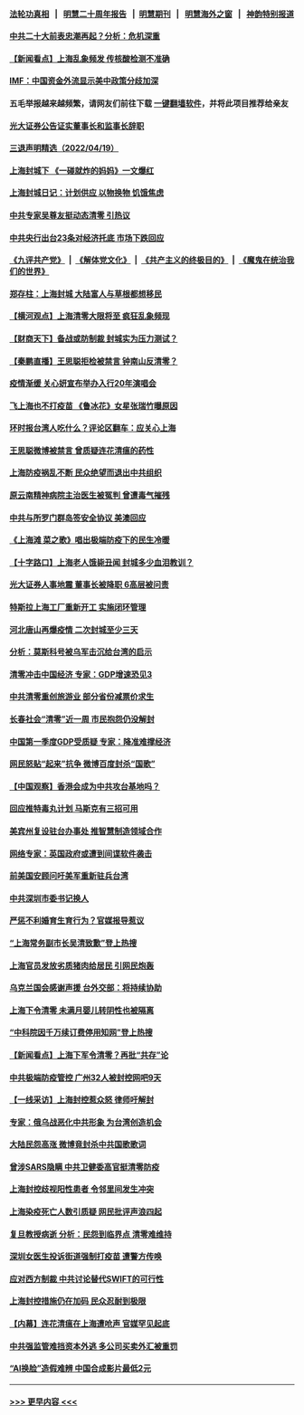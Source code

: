 #### [法轮功真相](https://github.com/gfw-breaker/truth/blob/master/README.md?t=0) &nbsp;&nbsp;|&nbsp;&nbsp; [明慧二十周年报告](https://github.com/gfw-breaker/mh-reports/blob/master/README.md?t=0) &nbsp;&nbsp;|&nbsp;&nbsp;[明慧期刊](https://github.com/gfw-breaker/mh-qikan) &nbsp;&nbsp;|&nbsp;&nbsp; [明慧海外之窗](https://github.com/gfw-breaker/mh-news/blob/master/README.md?t=0) &nbsp;&nbsp;|&nbsp;&nbsp; [神韵特别报道](https://github.com/gfw-breaker/mh-news/blob/master/shenyun.md?t=0)
#### [中共二十大前表忠潮再起？分析：危机深重](../pages/nsc413/n13715707.md?t=04201601) 
#### [【新闻看点】上海乱象频发 传核酸检测不准确](../pages/nsc413/n13714942.md?t=04201601) 
#### [IMF：中国资金外流显示美中政策分歧加深](../pages/nsc413/n13715780.md?t=04201601) 
#### 五毛举报越来越频繁，请网友们前往下载 [一键翻墙软件](https://github.com/gfw-breaker/ssr-accounts)，并将此项目推荐给亲友
#### [光大证券公告证实董事长和监事长辞职](../pages/nsc413/n13715678.md?t=04201601) 
#### [三退声明精选（2022/04/19）](../pages/nsc413/n13715724.md?t=04201601) 
#### [上海封城下 《一碰就炸的妈妈》一文爆红](../pages/nsc413/n13715697.md?t=04201601) 
#### [上海封城日记：计划供应 以物换物 饥饿焦虑](../pages/nsc413/n13715646.md?t=04201601) 
#### [中共专家吴尊友挺动态清零 引热议](../pages/nsc413/n13715647.md?t=04201601) 
#### [中共央行出台23条对经济托底 市场下跌回应](../pages/nsc413/n13715642.md?t=04201601) 
#### [《九评共产党》](https://github.com/begood0513/9ping.md/blob/master/README.md) &nbsp;|&nbsp; [《解体党文化》](../../../../jtdwh.md/blob/master/README.md)  &nbsp;|&nbsp; [《共产主义的终极目的》](../../../../gczydzjmd.md/blob/master/README.md) &nbsp;|&nbsp; [《魔鬼在统治我们的世界》](../../../../mgztzwmdsj.md/blob/master/README.md) 
#### [郑存柱：上海封城 大陆富人与草根都想移民](../pages/nsc413/n13715633.md?t=04201601) 
#### [【横河观点】上海清零大限将至 疯狂乱象频现](../pages/nsc413/n13715610.md?t=04201601) 
#### [【财商天下】备战或防制裁 封城实为压力测试？](../pages/nsc413/n13715626.md?t=04201601) 
#### [【秦鹏直播】王思聪拒检被禁言 钟南山反清零？](../pages/nsc413/n13715594.md?t=04201601) 
#### [疫情渐缓 关心妍宣布举办入行20年演唱会](../pages/nsc413/n13715570.md?t=04201601) 
#### [飞上海也不打疫苗 《鲁冰花》女星张瑞竹曝原因](../pages/nsc413/n13715539.md?t=04201601) 
#### [环时报台湾人吃什么？评论区翻车：应关心上海](../pages/nsc413/n13715551.md?t=04201601) 
#### [王思聪微博被禁言 曾质疑连花清瘟的药性](../pages/nsc413/n13715554.md?t=04201601) 
#### [上海防疫祸乱不断 民众绝望而退出中共组织](../pages/nsc413/n13715295.md?t=04201601) 
#### [原云南精神病院主治医生被冤判 曾遭毒气摧残](../pages/nsc413/n13714548.md?t=04201601) 
#### [中共与所罗门群岛签安全协议 美澳回应](../pages/nsc413/n13715535.md?t=04201601) 
#### [《上海滩 菜之歌》唱出极端防疫下的民生冷暖](../pages/nsc413/n13715494.md?t=04201601) 
#### [【十字路口】上海老人饿毙丑闻 封城多少血泪教训？](../pages/nsc413/n13715309.md?t=04201601) 
#### [光大证券人事地震 董事长被降职 6高层被问责](../pages/nsc413/n13715482.md?t=04201601) 
#### [特斯拉上海工厂重新开工 实施闭环管理](../pages/nsc413/n13715484.md?t=04201601) 
#### [河北唐山再爆疫情 二次封城至少三天](../pages/nsc413/n13715457.md?t=04201601) 
#### [分析：莫斯科号被乌军击沉给台湾的启示](../pages/nsc413/n13715464.md?t=04201601) 
#### [清零冲击中国经济 专家：GDP增速恐见3](../pages/nsc413/n13715497.md?t=04201601) 
#### [中共清零重创旅游业 部分省份减票价求生](../pages/nsc413/n13715486.md?t=04201601) 
#### [长春社会“清零”近一周 市民抱怨仍没解封](../pages/nsc413/n13715416.md?t=04201601) 
#### [中国第一季度GDP受质疑 专家：降准难撑经济](../pages/nsc413/n13715463.md?t=04201601) 
#### [网民怒贴“起来”抗争 微博百度封杀“国歌”](../pages/nsc413/n13715362.md?t=04201601) 
#### [【中国观察】香港会成为中共攻台基地吗？](../pages/nsc413/n13715408.md?t=04201601) 
#### [回应推特毒丸计划 马斯克有三招可用](../pages/nsc413/n13715301.md?t=04201601) 
#### [美宾州复设驻台办事处 推智慧制造领域合作](../pages/nsc413/n13715229.md?t=04201601) 
#### [网络专家：英国政府或遭到间谍软件袭击](../pages/nsc413/n13715407.md?t=04201601) 
#### [前美国安顾问吁美军重新驻兵台湾](../pages/nsc413/n13715311.md?t=04201601) 
#### [中共深圳市委书记换人](../pages/nsc413/n13715259.md?t=04201601) 
#### [严惩不利婚育生育行为？官媒报导惹议](../pages/nsc413/n13715264.md?t=04201601) 
#### [“上海常务副市长吴清致歉”登上热搜](../pages/nsc413/n13715248.md?t=04201601) 
#### [上海官员发放劣质猪肉给居民 引网民炮轰](../pages/nsc413/n13715242.md?t=04201601) 
#### [乌克兰国会感谢声援 台外交部：将持续协助](../pages/nsc413/n13715139.md?t=04201601) 
#### [上海下令清零 未满月婴儿转阴性也被隔离](../pages/nsc413/n13715140.md?t=04201601) 
#### [“中科院因千万续订费停用知网”登上热搜](../pages/nsc413/n13715191.md?t=04201601) 
#### [【新闻看点】上海下军令清零？再批“共存”论](../pages/nsc413/n13714788.md?t=04201601) 
#### [中共极端防疫管控 广州32人被封控网吧9天](../pages/nsc413/n13715146.md?t=04201601) 
#### [【一线采访】上海封控惹众怒 律师吁解封](../pages/nsc413/n13715132.md?t=04201601) 
#### [专家：俄乌战恶化中共形象 为台湾创造机会](../pages/nsc413/n13714984.md?t=04201601) 
#### [大陆民怨高涨 微博竟封杀中共国歌歌词](../pages/nsc413/n13715089.md?t=04201601) 
#### [曾涉SARS隐瞒 中共卫健委高官挺清零防疫](../pages/nsc413/n13714924.md?t=04201601) 
#### [上海封控歧视阳性患者 令邻里间发生冲突](../pages/nsc413/n13714773.md?t=04201601) 
#### [上海染疫死亡人数引质疑 网民批评声浪四起](../pages/nsc413/n13714992.md?t=04201601) 
#### [复旦教授病逝 分析：民怨到临界点 清零难维持](../pages/nsc413/n13714878.md?t=04201601) 
#### [深圳女医生投诉街道强制打疫苗 遭警方传唤](../pages/nsc413/n13714985.md?t=04201601) 
#### [应对西方制裁 中共讨论替代SWIFT的可行性](../pages/nsc413/n13714961.md?t=04201601) 
#### [上海封控措施仍在加码 民众忍耐到极限](../pages/nsc413/n13714800.md?t=04201601) 
#### [【内幕】连花清瘟在上海遭呛声 官媒罕见起底](../pages/nsc413/n13714674.md?t=04201601) 
#### [中共强监管难挡资本外逃 多公司买卖外汇被重罚](../pages/nsc413/n13714794.md?t=04201601) 
#### [“AI换脸”造假难辨 中国合成影片最低2元](../pages/nsc413/n13714947.md?t=04201601) 

----
#### [ >>> 更早内容 <<< ](../indexes/nsc413-earlier.md)
